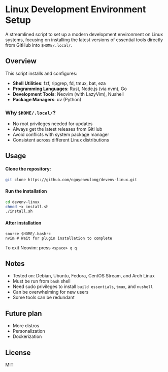 # Linux Development Environment Setup

A streamlined script to set up a modern development environment on Linux systems, focusing on installing the latest versions of essential tools directly from GitHub into `$HOME/.local/`.

## Overview

This script installs and configures:

- **Shell Utilities**: fzf, ripgrep, fd, tmux, bat, eza
- **Programming Languages**: Rust, Node.js (via nvm), Go
- **Development Tools**: Neovim (with LazyVim), Nushell
- **Package Managers**: uv (Python)

### Why `$HOME/.local/`?

- No root privileges needed for updates
- Always get the latest releases from GitHub
- Avoid conflicts with system package manager
- Consistent across different Linux distributions

## Usage

#### Clone the repository:
```bash
git clone https://github.com/nguyenvulong/devenv-linux.git
```
#### Run the installation
```bash
cd devenv-linux
chmod +x install.sh
./install.sh
```
#### After installation
```
source $HOME/.bashrc
nvim # Wait for plugin installation to complete
```
To exit Neovim: press `<space> q q`

## Notes
- Tested on: Debian, Ubuntu, Fedora, CentOS Stream, and Arch Linux
- Must be run from `bash` shell
- Need sudo privileges to install `build essentials`, `tmux`, and `nushell` 
- Can be overwhelming for new users
- Some tools can be redundant 

## Future plan
- More distros
- Personalization
- Dockerization

## License
MIT